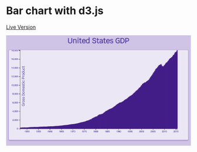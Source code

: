 # Bar chart with d3.js 

[Live Version](https://elarous.github.io/d3_bar_chart_fcc/)

![Screenshot of the project](screenshot.png)

